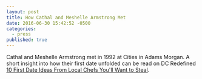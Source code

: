 ```yaml
---
layout: post
title: How Cathal and Meshelle Armstrong Met
date: 2016-06-30 15:42:52 -0500
categories: 
  - press
published: true
---
```

Cathal and Meshelle Armstrong met in 1992 at Cities in Adams Morgan. A short insight into how their first date unfolded can be read on DC Redefined [10 First Date Ideas From Local Chefs You'll Want to Steal](http://dcrefined.com/eat-drink/10-first-date-ideas-from-local-chefs-youll-want-to-steal "10 First Date Ideas From Local Chefs You'll Want to Steal").
